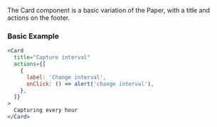 The Card component is a basic variation of the Paper, with a title and actions on the footer.

### Basic Example

```jsx
<Card
  title="Capture interval"
  actions={[
    {
      label: 'Change interval',
      onClick: () => alert('change interval'),
    },
  ]}
>
  Capturing every hour
</Card>
```
